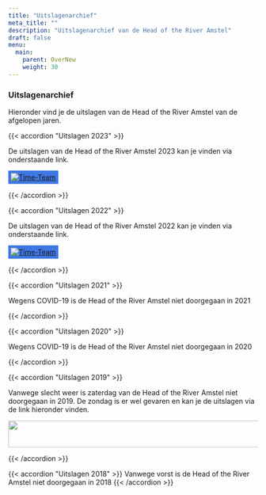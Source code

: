 ```yaml
---
title: "Uitslagenarchief"
meta_title: ""
description: "Uitslagenarchief van de Head of the River Amstel"
draft: false
menu:
  main:
    parent: OverNew
    weight: 30
---
```

### Uitslagenarchief 
Hieronder vind je de uitslagen van de Head of the River Amstel van de afgelopen jaren.

{{< accordion "Uitslagen 2023" >}}

De uitslagen van de Head of the River Amstel 2023 kan je vinden via onderstaande link.

<a href="https://regatta.time-team.nl/headoftheriveramstel/2023/results/events.php" target="_blank"><img alt="Time-Team" src="https://regatta.time-team.nl/inc/img/header.png" style="background-color: rgb(63, 120, 227); padding: 5px;"></a>

{{< /accordion >}}

{{< accordion "Uitslagen 2022" >}}

De uitslagen van de Head of the River Amstel 2022 kan je vinden via onderstaande link.

<a href="https://regatta.time-team.nl/headoftheriveramstel/2022/results/events.php" target="_blank"><img alt="Time-Team" src="https://regatta.time-team.nl/inc/img/header.png" style="background-color: rgb(63, 120, 227); padding: 5px;"></a>

{{< /accordion >}}

{{< accordion "Uitslagen 2021" >}}

Wegens COVID-19 is de Head of the River Amstel niet doorgegaan in 2021

{{< /accordion >}}

{{< accordion "Uitslagen 2020" >}}

Wegens COVID-19 is de Head of the River Amstel niet doorgegaan in 2020

{{< /accordion >}}

{{< accordion "Uitslagen 2019" >}}

Vanwege slecht weer is zaterdag van de Head of the River Amstel niet doorgegaan in 2019. De zondag is er wel gevaren en kan je de uitslagen via de link hieronder vinden.

<a href="https://hoesnelwasik.nl/head/2019/uitslagen#blocks" target="_blank"><img alt="" height="54" src="https://poweredbyiris.nl/wp-content/uploads/2014/04/banner_poweredbyiris1.png" width="519"></a>

{{< /accordion >}}

{{< accordion "Uitslagen 2018" >}}
Vanwege vorst is de Head of the River Amstel niet doorgegaan in 2018
{{< /accordion >}}
